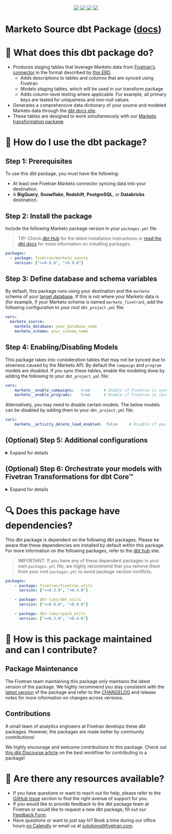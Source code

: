 <p align="center">
    <a alt="License"
        href="https://github.com/fivetran/dbt_marketo_source/blob/main/LICENSE">
        <img src="https://img.shields.io/badge/License-Apache%202.0-blue.svg" /></a>
    <a alt="dbt-core">
        <img src="https://img.shields.io/badge/dbt_Core™_version->=1.0.0_,<2.0.0-orange.svg" /></a>
    <a alt="Maintained?">
        <img src="https://img.shields.io/badge/Maintained%3F-yes-green.svg" /></a>
    <a alt="PRs">
        <img src="https://img.shields.io/badge/Contributions-welcome-blueviolet" /></a>
</p>

# Marketo Source dbt Package ([docs](https://fivetran.github.io/dbt_market_source/))
# 📣 What does this dbt package do?

- Produces staging tables that leverage Marketo data from [Fivetran's connector](https://fivetran.com/docs/applications/marketo) in the format described by [this ERD](https://fivetran.com/docs/applications/marketo#schema).
  - Adds descriptions to tables and columns that are synced using Fivetran
  - Models staging tables, which will be used in our transform package
  - Adds column-level testing where applicable. For example, all primary keys are tested for uniqueness and non-null values.
- Generates a comprehensive data dictionary of your source and modeled Marketo data through the [dbt docs site](https://fivetran.github.io/dbt_marketo_source/).
- These tables are designed to work simultaneously with our [Marketo transformation package](https://https://github.com/fivetran/dbt_marketo_source/).

# 🎯 How do I use the dbt package?

## Step 1: Prerequisites
To use this dbt package, you must have the following:

- At least one Fivetran Marketo connector syncing data into your destination.
- A **BigQuery**, **Snowflake**, **Redshift**, **PostgreSQL**, or **Databricks** destination.

## Step 2: Install the package
Include the following Marketo package version in your `packages.yml` file.

> TIP: Check [dbt Hub](https://hub.getdbt.com/) for the latest installation instructions or [read the dbt docs](https://docs.getdbt.com/docs/package-management) for more information on installing packages.

```yml
packages:
  - package: fivetran/marketo_source
    version: [">=0.8.0", "<0.9.0"]
```

## Step 3: Define database and schema variables
By default, this package runs using your destination and the `marketo` schema of your [target database](https://docs.getdbt.com/docs/running-a-dbt-project/using-the-command-line-interface/configure-your-profile). If this is not where your Marketo data is (for example, if your Marketo schema is named `marketo_fivetran`), add the following configuration to your root `dbt_project.yml` file:

```yml
vars:
  marketo_source:
    marketo_database: your_database_name
    marketo_schema: your_schema_name 
```

## Step 4: Enabling/Disabling Models
This package takes into consideration tables that may not be synced due to slowness caused by the Marketo API. By default the `campaign` and `program` models are disabled. If you sync these tables, enable the modeling done by adding the following to your `dbt_project.yml` file:
```yml
vars:
    marketo__enable_campaigns:   true      # Enable if Fivetran is syncing the campaign table
    marketo__enable_programs:    true      # Enable if Fivetran is syncing the program table
```

Alternatively, you may need to disable certain models. The below models can be disabled by adding them to your `dbt_project.yml` file:
```yml
vars:
    marketo__activity_delete_lead_enabled:  false     # Disable if you do not have the activity_delete_lead table 
```

## (Optional) Step 5: Additional configurations
<details><summary>Expand for details</summary>
<br>

### Changing the Build Schema
By default this package will build the Marketo staging models within a schema titled (<target_schema> + `_stg_marketo`) in your target database. If this is not where you would like your Marketo data to be written to, add the following configuration to your `dbt_project.yml` file:

```yml
models:
  marketo_source:
    +schema: my_new_schema_name # leave blank for just the target_schema
```
### Change the source table references
If an individual source table has a different name than what the package expects, add the table name as it appears in your destination to the respective variable:
> IMPORTANT: See this project's [`dbt_project.yml`](https://github.com/fivetran/dbt_marketo_source/blob/main/dbt_project.yml) variable declarations to see the expected names.
    
```yml
vars:
    marketo_<default_source_table_name>_identifier: "your_table_name"
```
</details>

## (Optional) Step 6: Orchestrate your models with Fivetran Transformations for dbt Core™
<details><summary>Expand for details</summary>
<br>
    
Fivetran offers the ability for you to orchestrate your dbt project through [Fivetran Transformations for dbt Core™](https://fivetran.com/docs/transformations/dbt). Learn how to set up your project for orchestration through Fivetran in our [Transformations for dbt Core setup guides](https://fivetran.com/docs/transformations/dbt#setupguide).
</details>

# 🔍 Does this package have dependencies?
This dbt package is dependent on the following dbt packages. Please be aware that these dependencies are installed by default within this package. For more information on the following packages, refer to the [dbt hub](https://hub.getdbt.com/) site.
> IMPORTANT: If you have any of these dependent packages in your own `packages.yml` file, we highly recommend that you remove them from your root `packages.yml` to avoid package version conflicts.
    
```yml
packages:
    - package: fivetran/fivetran_utils
      version: [">=0.3.0", "<0.4.0"]

    - package: dbt-labs/dbt_utils
      version: [">=0.8.0", "<0.9.0"]

    - package: dbt-labs/spark_utils
      version: [">=0.3.0", "<0.4.0"]
```

# 🙌 How is this package maintained and can I contribute?
## Package Maintenance
The Fivetran team maintaining this package _only_ maintains the latest version of the package. We highly recommend you stay consistent with the [latest version](https://hub.getdbt.com/fivetran/marketo/latest/) of the package and refer to the [CHANGELOG](https://github.com/fivetran/dbt_marketo_source/blob/main/CHANGELOG.md) and release notes for more information on changes across versions.

## Contributions
A small team of analytics engineers at Fivetran develops these dbt packages. However, the packages are made better by community contributions! 

We highly encourage and welcome contributions to this package. Check out [this dbt Discourse article](https://discourse.getdbt.com/t/contributing-to-a-dbt-package/657) on the best workflow for contributing to a package!

# 🏪 Are there any resources available?
- If you have questions or want to reach out for help, please refer to the [GitHub Issue](https://github.com/fivetran/dbt_marketo_source/issues/new/choose) section to find the right avenue of support for you.
- If you would like to provide feedback to the dbt package team at Fivetran or would like to request a new dbt package, fill out our [Feedback Form](https://www.surveymonkey.com/r/DQ7K7WW).
- Have questions or want to just say hi? Book a time during our office hours [on Calendly](https://calendly.com/fivetran-solutions-team/fivetran-solutions-team-office-hours) or email us at solutions@fivetran.com.